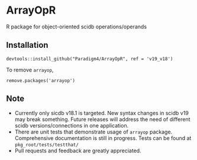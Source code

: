 # ArrayOpR
R package for object-oriented scidb operations/operands

## Installation
```{r}
devtools::install_github("Paradigm4/ArrayOpR", ref = 'v19_v18')
```

To remove `arrayop`,
```{r}
remove.packages('arrayop')
```

## Note
  - Currently only sicdb v18.1 is targeted. New syntax changes in scidb v19 may break something. 
  Future releases will address the need of different scidb versions/connections in one application.
  - There are unit tests that demonstrate usage of `arrayop` package. Comprehensive documentation is still in progress.
  Tests can be found at `pkg_root/tests/testthat/`
  - Pull requests and feedback are greatly appreciated.
  
